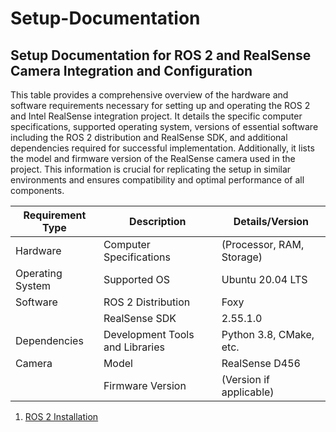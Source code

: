 Setup-Documentation
======================

Setup Documentation for ROS 2 and RealSense Camera Integration and Configuration
-----------------------------------------------------------------------------------

This table provides a comprehensive overview of the hardware and software requirements necessary for setting up and operating the ROS 2 and Intel RealSense integration project. It details the specific computer specifications, supported operating system, versions of essential software including the ROS 2 distribution and RealSense SDK, and additional dependencies required for successful implementation. Additionally, it lists the model and firmware version of the RealSense camera used in the project. This information is crucial for replicating the setup in similar environments and ensures compatibility and optimal performance of all components.

| **Requirement Type** | **Description**                      | **Details/Version**   |
|----------------------|--------------------------------------|-----------------------|
| Hardware             | Computer Specifications              | (Processor, RAM, Storage) |
| Operating System     | Supported OS                         | Ubuntu 20.04 LTS      |
| Software             | ROS 2 Distribution                   | Foxy           |
|                      | RealSense SDK                        | 2.55.1.0              |
| Dependencies         | Development Tools and Libraries      | Python 3.8, CMake, etc. |
| Camera               | Model                                | RealSense D456        |
|                      | Firmware Version                     | (Version if applicable) |

1. [ROS 2 Installation](http://www.gutenberg.org/ebooks/4300)

